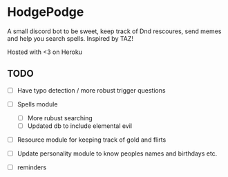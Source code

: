 # HodgePodge

A small discord bot to be sweet, keep track of Dnd rescoures, send memes and help you search spells. 
Inspired by TAZ!

Hosted with <3 on Heroku

## TODO

- [ ] Have typo detection / more robust trigger questions
- [ ] Spells module
    - [ ] More rubust searching
    - [ ] Updated db to include elemental evil
- [ ] Resource module for keeping track of gold and flirts
- [ ] Update personality module to know peoples names and birthdays etc.
- [ ] reminders

